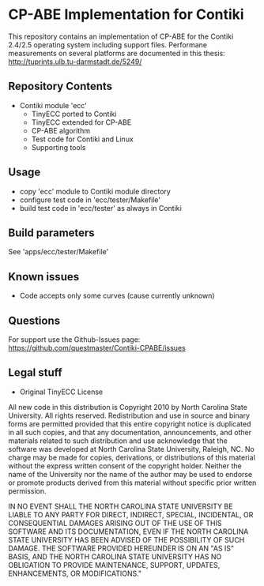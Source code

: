 # CP-ABE Implementation for Contiki

This repository contains an implementation of CP-ABE for the Contiki 2.4/2.5 operating system including support files.
Performane measurements on several platforms are documented in this thesis: http://tuprints.ulb.tu-darmstadt.de/5249/

## Repository Contents

- Contiki module 'ecc'
    - TinyECC ported to Contiki
    - TinyECC extended for CP-ABE
    - CP-ABE algorithm
    - Test code for Contiki and Linux
    - Supporting tools
    
## Usage

- copy 'ecc' module to Contiki module directory
- configure test code in 'ecc/tester/Makefile'
- build test code in 'ecc/tester' as always in Contiki

## Build parameters

See 'apps/ecc/tester/Makefile'

## Known issues

- Code accepts only some curves (cause currently unknown)

## Questions

For support use the Github-Issues page: https://github.com/questmaster/Contiki-CPABE/issues

## Legal stuff

- Original TinyECC License

All new code in this distribution is Copyright 2010 by North Carolina State University. All rights reserved. Redistribution and use in source and binary forms are permitted provided that this entire copyright notice is duplicated in all such copies, and that any documentation, announcements, and other materials related to such distribution and use acknowledge that the software was developed at North Carolina State University, Raleigh, NC. No charge may be made for copies, derivations, or distributions of this material without the express written consent of the copyright holder. Neither the name of the University nor the name of the author may be used to endorse or promote products derived from this material without specific prior written permission.

IN NO EVENT SHALL THE NORTH CAROLINA STATE UNIVERSITY BE LIABLE TO ANY PARTY FOR DIRECT, INDIRECT, SPECIAL, INCIDENTAL, OR CONSEQUENTIAL DAMAGES ARISING OUT OF THE USE OF THIS SOFTWARE AND ITS DOCUMENTATION, EVEN IF THE NORTH CAROLINA STATE UNIVERSITY HAS BEEN ADVISED OF THE POSSIBILITY OF SUCH DAMAGE. THE SOFTWARE PROVIDED HEREUNDER IS ON AN "AS IS" BASIS, AND THE NORTH CAROLINA STATE UNIVERSITY HAS NO OBLIGATION TO PROVIDE MAINTENANCE, SUPPORT, UPDATES, ENHANCEMENTS, OR MODIFICATIONS."


